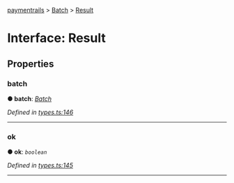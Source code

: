 [paymentrails](../README.md) > [Batch](../classes/batch.md) > [Result](../interfaces/batch.result.md)



# Interface: Result


## Properties
<a id="batch"></a>

###  batch

**●  batch**:  *[Batch](batch.batch-1.md)* 

*Defined in [types.ts:146](https://github.com/PaymentRails/javascript-sdk/blob/9b4ee77/lib/types.ts#L146)*





___

<a id="ok"></a>

###  ok

**●  ok**:  *`boolean`* 

*Defined in [types.ts:145](https://github.com/PaymentRails/javascript-sdk/blob/9b4ee77/lib/types.ts#L145)*





___


